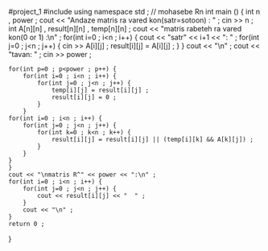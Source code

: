 #project_1
#include <iostream>
using namespace std ;
// mohasebe Rn
int main () {
	int n , power ;
	cout << "Andaze matris ra vared kon(satr=sotoon) : " ;
	cin >> n ;
	int A[n][n] , result[n][n] , temp[n][n] ;
	cout << "matris rabeteh ra vared kon(0 or 1) :\n" ;
	for(int i=0 ; i<n ; i++) {
		cout << "satr" << i+1 << ": " ;
		for(int j=0 ; j<n ; j++) {
			cin >> A[i][j] ;
			result[i][j] = A[i][j] ;
    	}
	}
	cout << "\n" ;
	cout << "tavan: " ;
	cin >> power ;
	
	for(int p=0 ; p<power ; p++) {
		for(int i=0 ; i<n ; i++) {
			for(int j=0 ; j<n ; j++) {
				temp[i][j] = result[i][j] ;
				result[i][j] = 0 ;
			}
		}
	for(int i=0 ; i<n ; i++) {
		for(int j=0 ; j<n ; j++) {
			for(int k=0 ; k<n ; k++) {
				result[i][j] = result[i][j] || (temp[i][k] && A[k][j]) ;
			}
		}
	}
    }
	cout << "\nmatris R^" << power << ":\n" ;
	for(int i=0 ; i<n ; i++) {
		for(int j=0 ; j<n ; j++) {
			cout << result[i][j] << "  " ;
		}
		cout << "\n" ;
	}
	return 0 ;
}
